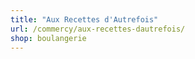 ```yaml
---
title: "Aux Recettes d'Autrefois"
url: /commercy/aux-recettes-dautrefois/
shop: boulangerie
---
```

